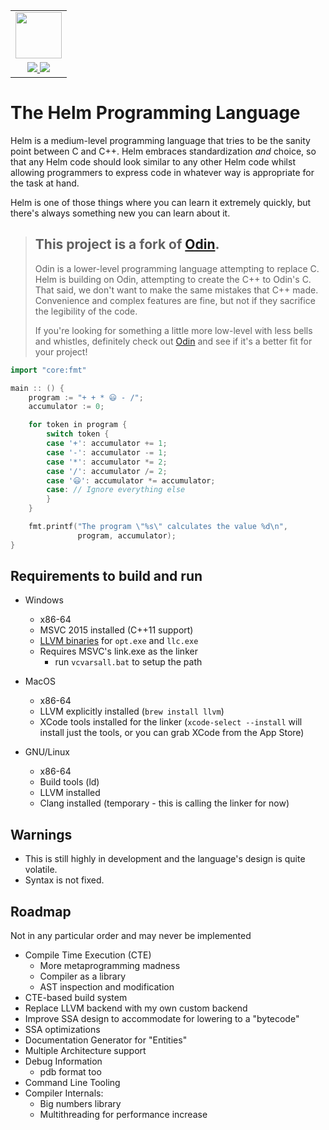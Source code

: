 <table>
  <tr>
    <td align="center">
      <img src="https://github.com/sidethink-interactive/helm-lang/raw/master/misc/logo.png" height="74">
    </td>
  </tr>
  <tr>
    <td align="center">
      <a href="https://github.com/sidethink-interactive/helm-lang/releases/latest">
        <img src="https://img.shields.io/badge/platforms-Windows%20|%20Linux%20|%20macOS-pink.svg">
      </a>
      <a href="https://github.com/sidethink-interactive/helm-lang/blob/master/LICENSE">
        <img src="https://img.shields.io/github/license/sidethink-interactive/helm-lang.svg">
      </a>
    </td>
  </tr>
</table>

# The Helm Programming Language

Helm is a medium-level programming language that tries to be the sanity point between C and C++. Helm embraces standardization *and* choice, so that
any Helm code should look similar to any other Helm code whilst allowing programmers to express code in whatever way is appropriate for the task at hand.

Helm is one of those things where you can learn it extremely quickly, but there's always something new you can learn about it.

<blockquote>
	<h2>This project is a fork of <a href="https://github.com/odin-lang/Odin" title="odin-lang/Odin">Odin</a>.</h2>
	<p>
		Odin is a lower-level programming language attempting to replace C. Helm is building on Odin, attempting to create the C++ to Odin's C. That said,
		we don't want to make the same mistakes that C++ made. Convenience and complex features are fine, but not if they sacrifice the legibility of the code.
	</p>
	<p>
		If you're looking for something a little more low-level with less bells and whistles, definitely check out <a href="https://github.com/odin-lang/Odin" title="odin-lang/Odin">Odin</a> and
		see if it's a better fit for your project!
	</p>
</blockquote>

```go
import "core:fmt"

main :: () {
	program := "+ + * 😃 - /";
	accumulator := 0;

	for token in program {
		switch token {
		case '+': accumulator += 1;
		case '-': accumulator -= 1;
		case '*': accumulator *= 2;
		case '/': accumulator /= 2;
		case '😃': accumulator *= accumulator;
		case: // Ignore everything else
		}
	}

	fmt.printf("The program \"%s\" calculates the value %d\n",
	           program, accumulator);
}
```

## Requirements to build and run

- Windows
	* x86-64
	* MSVC 2015 installed (C++11 support)
	* [LLVM binaries](https://github.com/gingerBill/Odin/releases/tag/llvm-4.0-windows) for `opt.exe` and `llc.exe`
	* Requires MSVC's link.exe as the linker
		* run `vcvarsall.bat` to setup the path

- MacOS
	* x86-64
	* LLVM explicitly installed (`brew install llvm`)
	* XCode tools installed for the linker (`xcode-select --install` will install just the tools, or you can grab XCode from the App Store)

- GNU/Linux
	* x86-64
	* Build tools (ld)
	* LLVM installed
	* Clang installed (temporary - this is calling the linker for now)

## Warnings

* This is still highly in development and the language's design is quite volatile.
* Syntax is not fixed.

## Roadmap

Not in any particular order and may never be implemented

* Compile Time Execution (CTE)
	- More metaprogramming madness
	- Compiler as a library
	- AST inspection and modification
* CTE-based build system
* Replace LLVM backend with my own custom backend
* Improve SSA design to accommodate for lowering to a "bytecode"
* SSA optimizations
* Documentation Generator for "Entities"
* Multiple Architecture support
* Debug Information
	- pdb format too
* Command Line Tooling
* Compiler Internals:
	- Big numbers library
	- Multithreading for performance increase
